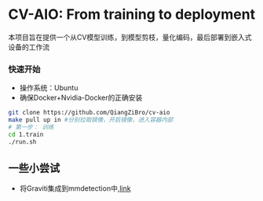 # CV-AIO: From training to deployment

本项目旨在提供一个从CV模型训练，到模型剪枝，量化编码，最后部署到嵌入式设备的工作流

### 快速开始

- 操作系统：Ubuntu
- 确保Docker+Nvidia-Docker的正确安装

```bash
git clone https://github.com/QiangZiBro/cv-aio
make pull up in #分别拉取镜像，开启镜像，进入容器内部
# 第一步： 训练
cd 1.train
./run.sh
```





## 一些小尝试

- 将Graviti集成到mmdetection中,[link](1.train/mmcls/datasets/mnist.py)

  
